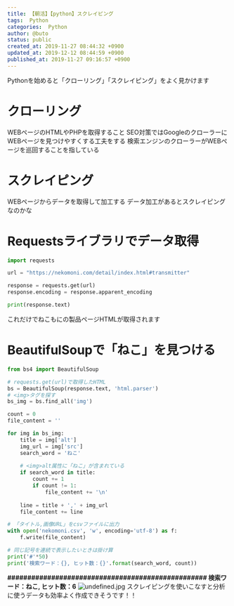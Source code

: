 ```yaml
---
title: 【朝活】【python】スクレイピング
tags:  Python
categories:  Python
author: @buto
status: public
created_at: 2019-11-27 08:44:32 +0900
updated_at: 2019-12-12 08:44:59 +0900
published_at: 2019-11-27 09:16:57 +0900
---
```

Pythonを始めると「クローリング」「スクレイピング」をよく見かけます
# クローリング
WEBページのHTMLやPHPを取得すること
SEO対策ではGoogleのクローラーにWEBページを見つけやすくする工夫をする
検索エンジンのクローラーがWEBページを巡回することを指している
# スクレイピング
WEBページからデータを取得して加工する
データ加工があるとスクレイピングなのかな
# Requestsライブラリでデータ取得

```py
import requests

url = "https://nekomoni.com/detail/index.html#transmitter"

response = requests.get(url)
response.encoding = response.apparent_encoding

print(response.text)
```
これだけでねこもにの製品ページHTMLが取得されます
# BeautifulSoupで「ねこ」を見つける

```py
from bs4 import BeautifulSoup

# requests.get(url)で取得したHTML
bs = BeautifulSoup(response.text, 'html.parser')
# <img>タグを探す
bs_img = bs.find_all('img')

count = 0
file_content = ''

for img in bs_img:
    title = img['alt']
    img_url = img['src']
    search_word = 'ねこ'
    
    # <img>alt属性に「ねこ」が含まれている
    if search_word in title:
        count += 1
        if count != 1:
            file_content += '\n'
    
    line = title + ',' + img_url
    file_content += line

# 「タイトル,画像URL」をcsvファイルに出力        
with open('nekomoni.csv', 'w', encoding='utf-8') as f:
    f.write(file_content)

# 同じ記号を連続で表示したいときは掛け算
print('#'*50)
print('検索ワード：{}, ヒット数：{}'.format(search_word, count))
```
**##################################################
検索ワード：ねこ, ヒット数：6**
![undefined.jpg](https://s3.qrunch.io/39527f4ad8588cd7bffe6d74c291d13a.png)
スクレイピングを使いこなすと分析に使うデータも効率よく作成できそうです！！
